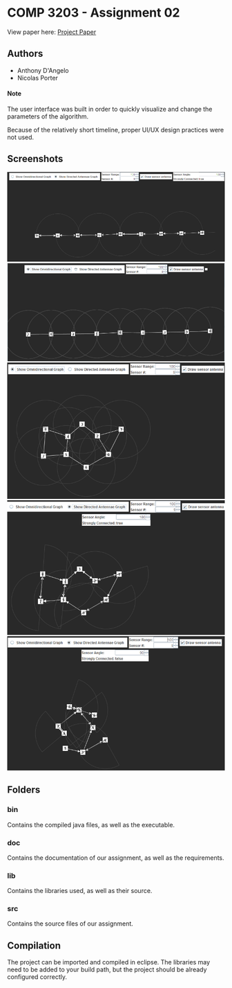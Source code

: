 COMP 3203 - Assignment 02
=========================

View paper here: [Project Paper](https://github.com/surjikal/sensor-orientation/blob/master/doc/Project%20Report.pdf?raw=true)

## Authors

- Anthony D'Angelo
- Nicolas Porter

#### Note

The user interface was built in order to quickly visualize and change the parameters of the algorithm.

Because of the relatively short timeline, proper UI/UX design practices were not used.


## Screenshots
![1](screenshots/1.png)
![2](screenshots/2.png)
![3](screenshots/3.png)
![4](screenshots/4.png)
![5](screenshots/5.png)

## Folders

### bin
Contains the compiled java files, as well as the executable.

### doc
Contains the documentation of our assignment, as well as the requirements.

### lib
Contains the libraries used, as well as their source.

### src
Contains the source files of our assignment.


## Compilation

The project can be imported and compiled in eclipse. The libraries may need to be
added to your build path, but the project should be already configured correctly.
